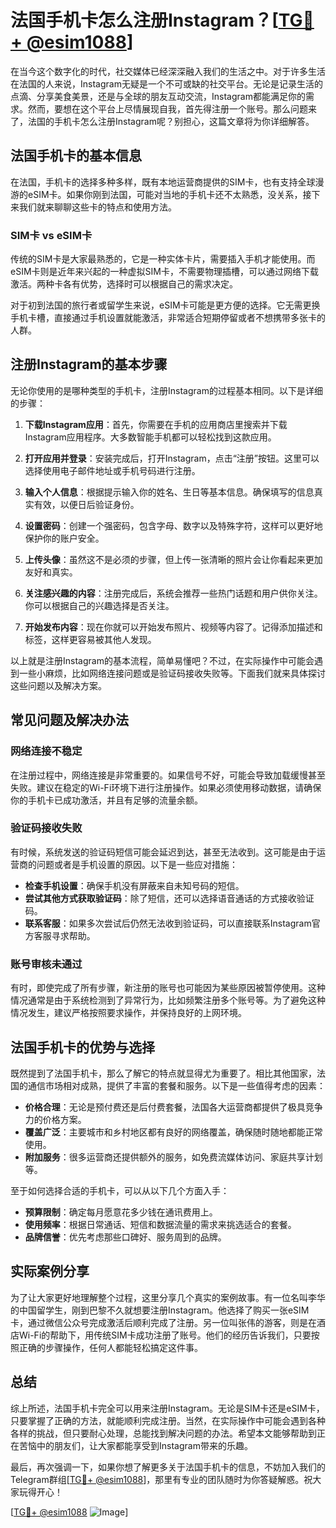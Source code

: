 # 法国手机卡怎么注册Instagram？[[TG💪+ @esim1088](https://t.me/s/esim1088)]

在当今这个数字化的时代，社交媒体已经深深融入我们的生活之中。对于许多生活在法国的人来说，Instagram无疑是一个不可或缺的社交平台。无论是记录生活的点滴、分享美食美景，还是与全球的朋友互动交流，Instagram都能满足你的需求。然而，要想在这个平台上尽情展现自我，首先得注册一个账号。那么问题来了，法国的手机卡怎么注册Instagram呢？别担心，这篇文章将为你详细解答。

## 法国手机卡的基本信息

在法国，手机卡的选择多种多样，既有本地运营商提供的SIM卡，也有支持全球漫游的eSIM卡。如果你刚到法国，可能对当地的手机卡还不太熟悉，没关系，接下来我们就来聊聊这些卡的特点和使用方法。

### SIM卡 vs eSIM卡

传统的SIM卡是大家最熟悉的，它是一种实体卡片，需要插入手机才能使用。而eSIM卡则是近年来兴起的一种虚拟SIM卡，不需要物理插槽，可以通过网络下载激活。两种卡各有优势，选择时可以根据自己的需求决定。

对于初到法国的旅行者或留学生来说，eSIM卡可能是更方便的选择。它无需更换手机卡槽，直接通过手机设置就能激活，非常适合短期停留或者不想携带多张卡的人群。

## 注册Instagram的基本步骤

无论你使用的是哪种类型的手机卡，注册Instagram的过程基本相同。以下是详细的步骤：

1. **下载Instagram应用**：首先，你需要在手机的应用商店里搜索并下载Instagram应用程序。大多数智能手机都可以轻松找到这款应用。

2. **打开应用并登录**：安装完成后，打开Instagram，点击“注册”按钮。这里可以选择使用电子邮件地址或手机号码进行注册。

3. **输入个人信息**：根据提示输入你的姓名、生日等基本信息。确保填写的信息真实有效，以便日后验证身份。

4. **设置密码**：创建一个强密码，包含字母、数字以及特殊字符，这样可以更好地保护你的账户安全。

5. **上传头像**：虽然这不是必须的步骤，但上传一张清晰的照片会让你看起来更加友好和真实。

6. **关注感兴趣的内容**：注册完成后，系统会推荐一些热门话题和用户供你关注。你可以根据自己的兴趣选择是否关注。

7. **开始发布内容**：现在你就可以开始发布照片、视频等内容了。记得添加描述和标签，这样更容易被其他人发现。

以上就是注册Instagram的基本流程，简单易懂吧？不过，在实际操作中可能会遇到一些小麻烦，比如网络连接问题或是验证码接收失败等。下面我们就来具体探讨这些问题以及解决方案。

## 常见问题及解决办法

### 网络连接不稳定

在注册过程中，网络连接是非常重要的。如果信号不好，可能会导致加载缓慢甚至失败。建议在稳定的Wi-Fi环境下进行注册操作。如果必须使用移动数据，请确保你的手机卡已成功激活，并且有足够的流量余额。

### 验证码接收失败

有时候，系统发送的验证码短信可能会延迟到达，甚至无法收到。这可能是由于运营商的问题或者是手机设置的原因。以下是一些应对措施：

- **检查手机设置**：确保手机没有屏蔽来自未知号码的短信。
- **尝试其他方式获取验证码**：除了短信，还可以选择语音通话的方式接收验证码。
- **联系客服**：如果多次尝试后仍然无法收到验证码，可以直接联系Instagram官方客服寻求帮助。

### 账号审核未通过

有时，即使完成了所有步骤，新注册的账号也可能因为某些原因被暂停使用。这种情况通常是由于系统检测到了异常行为，比如频繁注册多个账号等。为了避免这种情况发生，建议严格按照要求操作，并保持良好的上网环境。

## 法国手机卡的优势与选择

既然提到了法国手机卡，那么了解它的特点就显得尤为重要了。相比其他国家，法国的通信市场相对成熟，提供了丰富的套餐和服务。以下是一些值得考虑的因素：

- **价格合理**：无论是预付费还是后付费套餐，法国各大运营商都提供了极具竞争力的价格方案。
- **覆盖广泛**：主要城市和乡村地区都有良好的网络覆盖，确保随时随地都能正常使用。
- **附加服务**：很多运营商还提供额外的服务，如免费流媒体访问、家庭共享计划等。

至于如何选择合适的手机卡，可以从以下几个方面入手：

- **预算限制**：确定每月愿意花多少钱在通讯费用上。
- **使用频率**：根据日常通话、短信和数据流量的需求来挑选适合的套餐。
- **品牌信誉**：优先考虑那些口碑好、服务周到的品牌。

## 实际案例分享

为了让大家更好地理解整个过程，这里分享几个真实的案例故事。有一位名叫李华的中国留学生，刚到巴黎不久就想要注册Instagram。他选择了购买一张eSIM卡，通过微信公众号完成激活后顺利完成了注册。另一位叫张伟的游客，则是在酒店Wi-Fi的帮助下，用传统SIM卡成功注册了账号。他们的经历告诉我们，只要按照正确的步骤操作，任何人都能轻松搞定这件事。

## 总结

综上所述，法国手机卡完全可以用来注册Instagram。无论是SIM卡还是eSIM卡，只要掌握了正确的方法，就能顺利完成注册。当然，在实际操作中可能会遇到各种各样的挑战，但只要耐心处理，总能找到解决问题的办法。希望本文能够帮助到正在苦恼中的朋友们，让大家都能享受到Instagram带来的乐趣。

最后，再次强调一下，如果你想了解更多关于法国手机卡的信息，不妨加入我们的Telegram群组[[TG💪+ @esim1088](https://t.me/s/esim1088)]，那里有专业的团队随时为你答疑解惑。祝大家玩得开心！

[[TG💪+ @esim1088](https://t.me/s/esim1088) ![Image](https://i.postimg.cc/4NQfJmqS/Snipaste-2025-05-13-00-14-12.png)]